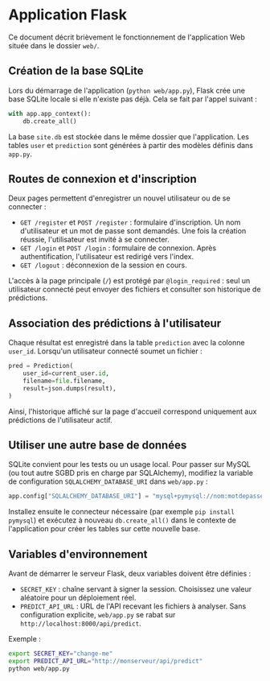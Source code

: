 # Application Flask

Ce document décrit brièvement le fonctionnement de l'application Web située dans le dossier `web/`.

## Création de la base SQLite

Lors du démarrage de l'application (`python web/app.py`), Flask crée une base SQLite locale si elle n'existe pas déjà. Cela se fait par l'appel suivant :

```python
with app.app_context():
    db.create_all()
```

La base `site.db` est stockée dans le même dossier que l'application. Les tables `user` et `prediction` sont générées à partir des modèles définis dans `app.py`.

## Routes de connexion et d'inscription

Deux pages permettent d'enregistrer un nouvel utilisateur ou de se connecter :

- `GET /register` et `POST /register` : formulaire d'inscription. Un nom d'utilisateur et un mot de passe sont demandés. Une fois la création réussie, l'utilisateur est invité à se connecter.
- `GET /login` et `POST /login` : formulaire de connexion. Après authentification, l'utilisateur est redirigé vers l'index.
- `GET /logout` : déconnexion de la session en cours.

L'accès à la page principale (`/`) est protégé par `@login_required` : seul un utilisateur connecté peut envoyer des fichiers et consulter son historique de prédictions.

## Association des prédictions à l'utilisateur

Chaque résultat est enregistré dans la table `prediction` avec la colonne `user_id`. Lorsqu'un utilisateur connecté soumet un fichier :

```python
pred = Prediction(
    user_id=current_user.id,
    filename=file.filename,
    result=json.dumps(result),
)
```

Ainsi, l'historique affiché sur la page d'accueil correspond uniquement aux prédictions de l'utilisateur actif.

## Utiliser une autre base de données

SQLite convient pour les tests ou un usage local. Pour passer sur MySQL (ou tout autre SGBD pris en charge par SQLAlchemy), modifiez la variable de configuration `SQLALCHEMY_DATABASE_URI` dans `web/app.py` :

```python
app.config["SQLALCHEMY_DATABASE_URI"] = "mysql+pymysql://nom:motdepasse@hote/basededonnees"
```

Installez ensuite le connecteur nécessaire (par exemple `pip install pymysql`) et exécutez à nouveau `db.create_all()` dans le contexte de l'application pour créer les tables sur cette nouvelle base.

## Variables d'environnement

Avant de démarrer le serveur Flask, deux variables doivent être définies :

- `SECRET_KEY` : chaîne servant à signer la session. Choisissez une valeur
  aléatoire pour un déploiement réel.
- `PREDICT_API_URL` : URL de l'API recevant les fichiers à analyser. Sans
  configuration explicite, `web/app.py` se rabat sur
  `http://localhost:8000/api/predict`.

Exemple :

```bash
export SECRET_KEY="change-me"
export PREDICT_API_URL="http://monserveur/api/predict"
python web/app.py
```
